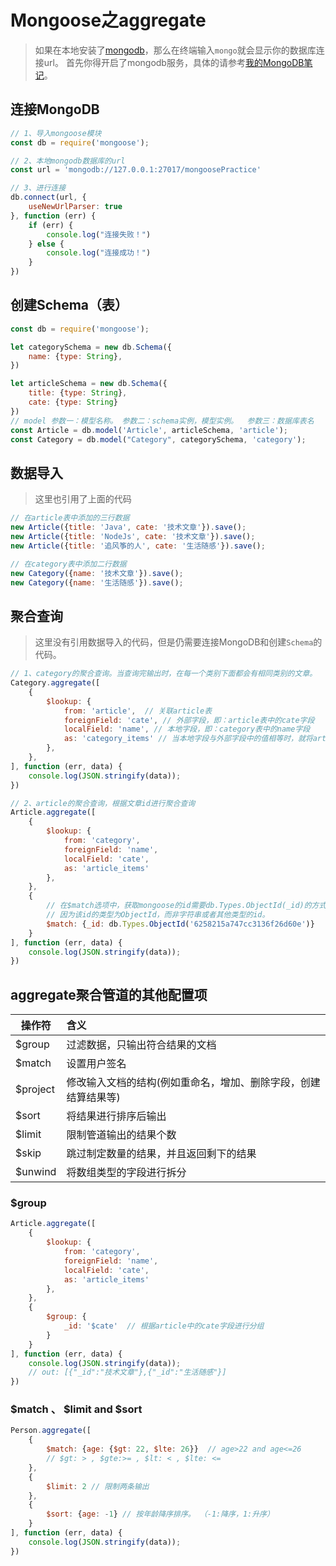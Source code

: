 # Mongoose之aggregate

> 如果在本地安装了[mongodb](https://www.mongodb.org.cn/)，那么在终端输入`mongo`就会显示你的数据库连接url。
> 首先你得开启了mongodb服务，具体的请参考[我的MongoDB笔记](../../../notes/MongoDB.md)。

## 连接MongoDB

```js
// 1、导入mongoose模块
const db = require('mongoose');

// 2、本地mongodb数据库的url
const url = 'mongodb://127.0.0.1:27017/mongoosePractice'

// 3、进行连接
db.connect(url, {
    useNewUrlParser: true
}, function (err) {
    if (err) {
        console.log("连接失败！")
    } else {
        console.log("连接成功！")
    }
})
```

## 创建Schema（表）

```js
const db = require('mongoose');

let categorySchema = new db.Schema({
    name: {type: String},
})

let articleSchema = new db.Schema({
    title: {type: String},
    cate: {type: String}
})
// model 参数一：模型名称。 参数二：schema实例，模型实例。  参数三：数据库表名
const Article = db.model('Article', articleSchema, 'article'); 
const Category = db.model("Category", categorySchema, 'category');
```

## 数据导入

> 这里也引用了上面的代码

```js
// 在article表中添加的三行数据
new Article({title: 'Java', cate: '技术文章'}).save();
new Article({title: 'NodeJs', cate: '技术文章'}).save();
new Article({title: '追风筝的人', cate: '生活随感'}).save();

// 在category表中添加二行数据
new Category({name: '技术文章'}).save();
new Category({name: '生活随感'}).save();
```

## 聚合查询

> 这里没有引用数据导入的代码，但是仍需要连接MongoDB和创建`Schema`的代码。

```js
// 1、category的聚合查询。当查询完输出时，在每一个类别下面都会有相同类别的文章。
Category.aggregate([
    {
        $lookup: {
            from: 'article',  // 关联article表
            foreignField: 'cate', // 外部字段，即：article表中的cate字段
            localField: 'name', // 本地字段，即：category表中的name字段
            as: 'category_items' // 当本地字段与外部字段中的值相等时，就将article表中的这一行数据添加在category_items字段中。
        },
    },
], function (err, data) {
    console.log(JSON.stringify(data));
})

// 2、article的聚合查询，根据文章id进行聚合查询
Article.aggregate([
    {
        $lookup: {
            from: 'category',
            foreignField: 'name',
            localField: 'cate',
            as: 'article_items'
        },
    },
    {
        // 在$match选项中，获取mongoose的id需要db.Types.ObjectId(_id)的方式获取。
        // 因为该id的类型为ObjectId，而非字符串或者其他类型的id。
        $match: {_id: db.Types.ObjectId('6258215a747cc3136f26d60e')}
    }
], function (err, data) {
    console.log(JSON.stringify(data));
})
```

## aggregate聚合管道的其他配置项

| 操作符       | 含义            |
|-----------|:--------------|
| $group    | 过滤数据，只输出符合结果的文档              |
| $match    | 设置用户签名        |
| $project  | 修改输入文档的结构&#40;例如重命名，增加、删除字段，创建结算结果等&#41;        |
| $sort     | 将结果进行排序后输出       |
| $limit    | 限制管道输出的结果个数        |
| $skip     | 跳过制定数量的结果，并且返回剩下的结果        |
| $unwind   | 将数组类型的字段进行拆分        |

### $group

```js
Article.aggregate([
    {
        $lookup: {
            from: 'category',
            foreignField: 'name',
            localField: 'cate',
            as: 'article_items'
        },
    },
    {
        $group: {
            _id: '$cate'  // 根据article中的cate字段进行分组
        }
    }
], function (err, data) {
    console.log(JSON.stringify(data));
    // out: [{"_id":"技术文章"},{"_id":"生活随感"}]
})
```

### $match 、 $limit and $sort

```js
Person.aggregate([
    {
        $match: {age: {$gt: 22, $lte: 26}}  // age>22 and age<=26
        // $gt: > , $gte:>= , $lt: < , $lte: <=
    },
    {
        $limit: 2 // 限制两条输出
    },
    {
        $sort: {age: -1} // 按年龄降序排序。 （-1:降序，1:升序）
    }
], function (err, data) {
    console.log(JSON.stringify(data));
})
```